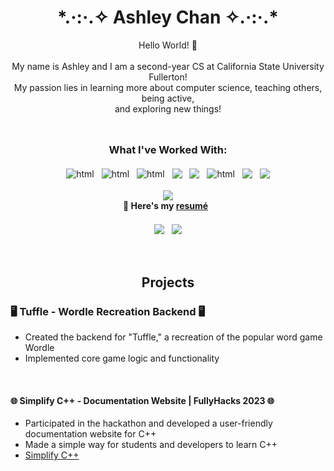 <!--Intro-->
<h1 align="center">*.·:·.✧ Ashley Chan ✧.·:·.* </h1>
<p align="center">
Hello World! 🙂 <br /> <br />
My name is Ashley and I am a second-year CS at California State University Fullerton! <br>
My passion lies in learning more about computer science, teaching others, being active, <br>
and exploring new things!
<p align="center">
<hr style="height:10px; visibility:hidden;" />
  
<!--Languages, Tools, & Tech Icons-->
<h3 align="center"> What I've Worked With: </h3>
<p align="center">
  <img src="https://img.shields.io/badge/c++-%2300599C.svg?style=for-the-badge&logo=c%2B%2B&logoColor=white" alt="html" style="vertical-align:top; margin:4px">
  <img src="https://img.shields.io/badge/python-3670A0?style=for-the-badge&logo=python&logoColor=ffdd54" alt="html" style="vertical-align:top; margin:4px">
  <img src="https://img.shields.io/badge/Java-000000?style=for-the-badge&logo=OpenJDK&logoColor=white&color=%23f89820" alt="html" style="vertical-align:top; margin:4px"> 
  <img src="https://img.shields.io/badge/c-%2300599C.svg?style=for-the-badge&logo=c&logoColor=white" style="vertical-align:top; margin:4px">
  <img src="https://img.shields.io/badge/VSCode-007ACC?style=for-the-badge&logo=Visual%20Studio%20Code&logoColor=blue&color=black" style="vertical-align:top; margin:4px">
  <img src="https://img.shields.io/badge/NeoVim-57A143?style=for-the-badge&logo=NeoVim&color=darkgreen" alt="html" style="vertical-align:top; margin:4px">
  <img src="https://img.shields.io/badge/Linux-FCC624?style=for-the-badge&logo=Linux&logoColor=black&color=gold" style="vertical-align:top; margin:4px">
  <img src="https://img.shields.io/badge/Markdown-%23000000?style=for-the-badge&logo=Markdown" style="vertical-align:top; margin:4px">
</p>

<!--Resume-->
<p align="center">
  <img src="https://img.shields.io/badge/Updated-9--13--23-lightgrey?logoColor=red"> <br>
  📄<strong> Here's my </strong>
  <a href="https://github.com/Ashleyc417/resume"> <strong>resumé</strong></a> &nbsp <br> <br>
  

<!--Stats Charts-->
<img src="https://github-readme-streak-stats.herokuapp.com/?user=Ashleyc417&theme=tokyonight&hide_border=false" style="vertical-align:top; margin:4px">
<img src="https://github-readme-stats.vercel.app/api/top-langs/?username=Ashleyc417&theme=tokyonight&hide_border=false&include_all_commits=false&count_private=false&layout=compact" style="vertical-align:top; margin:4px">
</p>
<br>

 <!--Projects--> 
<h2 align="center"> Projects </h2>

### 🖥️ Tuffle - Wordle Recreation Backend 🖥️
- Created the backend for "Tuffle," a recreation of the popular word game Wordle
- Implemented core game logic and functionality
<br />

#### 🌐 Simplify C++ - Documentation Website | FullyHacks 2023 🌐
- Participated in the hackathon and developed a user-friendly documentation website for C++
- Made a simple way for students and developers to learn C++ 
- [Simplify C++](https://pillowgit.github.io/FullyHacks-2023)
